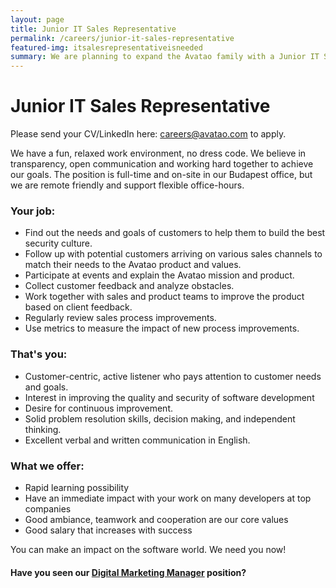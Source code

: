 ```yaml
---
layout: page
title: Junior IT Sales Representative
permalink: /careers/junior-it-sales-representative
featured-img: itsalesrepresentativeisneeded
summary: We are planning to expand the Avatao family with a Junior IT Sales Representative
---
```


# Junior IT Sales Representative

Please send your CV/LinkedIn here: [careers@avatao.com](mailto:careers@avatao.com) to apply.

We have a fun, relaxed work environment, no dress code. We believe in transparency, open communication and working hard together to achieve our goals. The position is full-time and on-site in our Budapest office, but we are remote friendly and support flexible office-hours. 

### Your job:

- Find out the needs and goals of customers to help them to build the best security culture.
- Follow up with potential customers arriving on various sales channels to match their needs to the Avatao product and values.
- Participate at events and explain the Avatao mission and product.
- Collect customer feedback and analyze obstacles.
- Work together with sales and product teams to improve the product based on client feedback.
- Regularly review sales process improvements.
- Use metrics to measure the impact of new process improvements.

### That's you:
- Customer-centric, active listener who pays attention to customer needs and goals.
- Interest in improving the quality and security of software development
- Desire for continuous improvement.
- Solid problem resolution skills, decision making, and independent thinking.
- Excellent verbal and written communication in English.


### What we offer:

- Rapid learning possibility
- Have an immediate impact with your work on many developers at top companies
- Good ambiance, teamwork and cooperation are our core values
- Good salary that increases with success

You can make an impact on the software world. We need you now!

#### Have you seen our [Digital Marketing Manager](/careers/digital-marketing-manager) position? 
